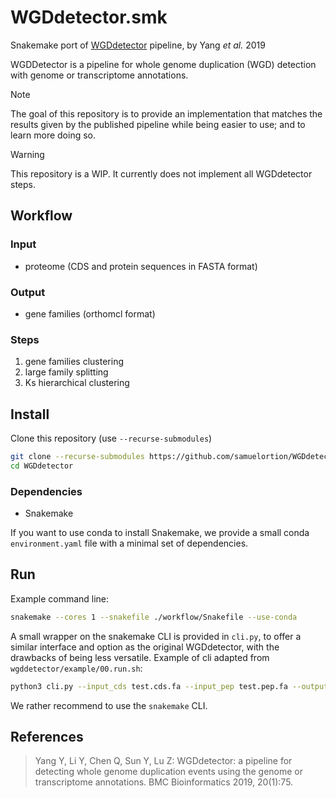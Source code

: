 # WGDdetector.smk
Snakemake port of [WGDdetector](https://github.com/yongzhiyang2012/WGDdetector) pipeline, by Yang _et al._ 2019

WGDDetector is a pipeline for whole genome duplication (WGD) detection with genome or transcriptome annotations.

> [!Note] 
> The goal of this repository is to provide an implementation that matches the results given by the published pipeline while being easier to use; and to learn more doing so.

> [!Warning]
> This repository is a WIP. It currently does not implement all WGDdetector steps.

## Workflow

### Input

- proteome (CDS and protein sequences in FASTA format)

### Output

- gene families (orthomcl format)


### Steps

1. gene families clustering
2. large family splitting
3. Ks hierarchical clustering
<!-- 4. (output) -->

## Install

Clone this repository (use `--recurse-submodules`)
```bash
git clone --recurse-submodules https://github.com/samuelortion/WGDdetector.smk.git
cd WGDdetector
```

### Dependencies

- Snakemake

If you want to use conda to install Snakemake, we provide a small conda `environment.yaml` file with a minimal set of dependencies.


## Run

Example command line:
```bash
snakemake --cores 1 --snakefile ./workflow/Snakefile --use-conda
```

A small wrapper on the snakemake CLI is provided in `cli.py`, to offer a similar interface and option as the original WGDdetector, with the drawbacks of being less versatile.
Example of cli adapted from `wgddetector/example/00.run.sh`: 
```bash
python3 cli.py --input_cds test.cds.fa --input_pep test.pep.fa --output_dir output --tmp_dir tmp --thread_num 4 --cluster_engine mmseqs2
```

We rather recommend to use the `snakemake` CLI.

## References

> Yang Y, Li Y, Chen Q, Sun Y, Lu Z: WGDdetector: a pipeline for detecting whole genome duplication events using the genome or transcriptome annotations. BMC Bioinformatics 2019, 20(1):75.